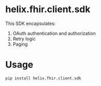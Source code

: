 # helix.fhir.client.sdk

This SDK encapsulates:
1. OAuth authentication and authorization
2. Retry logic
3. Paging


# Usage
`pip install helix.fhir.client.sdk`

